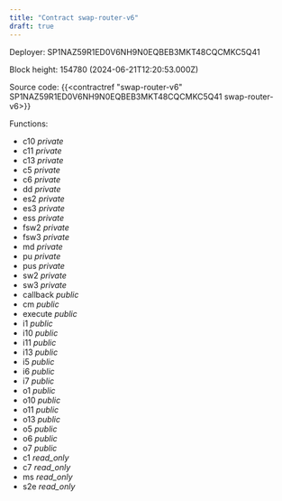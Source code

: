 ```yaml
---
title: "Contract swap-router-v6"
draft: true
---
```

Deployer: SP1NAZ59R1ED0V6NH9N0EQBEB3MKT48CQCMKC5Q41


 



Block height: 154780 (2024-06-21T12:20:53.000Z)

Source code: {{<contractref "swap-router-v6" SP1NAZ59R1ED0V6NH9N0EQBEB3MKT48CQCMKC5Q41 swap-router-v6>}}

Functions:

* c10 _private_
* c11 _private_
* c13 _private_
* c5 _private_
* c6 _private_
* dd _private_
* es2 _private_
* es3 _private_
* ess _private_
* fsw2 _private_
* fsw3 _private_
* md _private_
* pu _private_
* pus _private_
* sw2 _private_
* sw3 _private_
* callback _public_
* cm _public_
* execute _public_
* i1 _public_
* i10 _public_
* i11 _public_
* i13 _public_
* i5 _public_
* i6 _public_
* i7 _public_
* o1 _public_
* o10 _public_
* o11 _public_
* o13 _public_
* o5 _public_
* o6 _public_
* o7 _public_
* c1 _read_only_
* c7 _read_only_
* ms _read_only_
* s2e _read_only_

